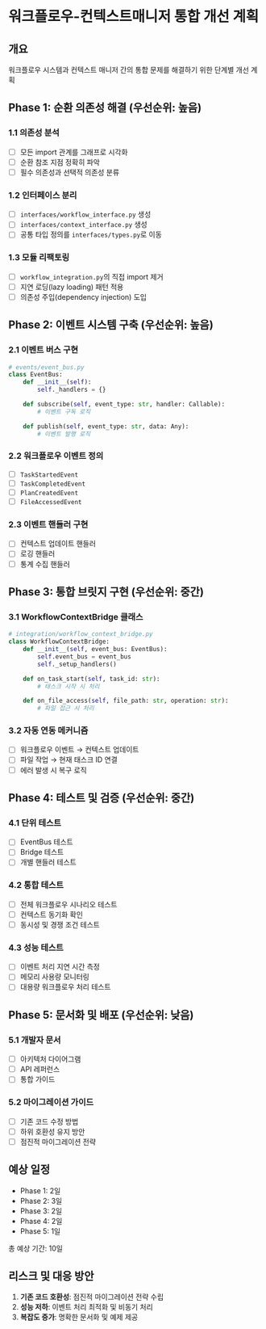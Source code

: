 # 워크플로우-컨텍스트매니저 통합 개선 계획

## 개요
워크플로우 시스템과 컨텍스트 매니저 간의 통합 문제를 해결하기 위한 단계별 개선 계획

## Phase 1: 순환 의존성 해결 (우선순위: 높음)

### 1.1 의존성 분석
- [ ] 모든 import 관계를 그래프로 시각화
- [ ] 순환 참조 지점 정확히 파악
- [ ] 필수 의존성과 선택적 의존성 분류

### 1.2 인터페이스 분리
- [ ] `interfaces/workflow_interface.py` 생성
- [ ] `interfaces/context_interface.py` 생성
- [ ] 공통 타입 정의를 `interfaces/types.py`로 이동

### 1.3 모듈 리팩토링
- [ ] `workflow_integration.py`의 직접 import 제거
- [ ] 지연 로딩(lazy loading) 패턴 적용
- [ ] 의존성 주입(dependency injection) 도입

## Phase 2: 이벤트 시스템 구축 (우선순위: 높음)

### 2.1 이벤트 버스 구현
```python
# events/event_bus.py
class EventBus:
    def __init__(self):
        self._handlers = {}

    def subscribe(self, event_type: str, handler: Callable):
        # 이벤트 구독 로직

    def publish(self, event_type: str, data: Any):
        # 이벤트 발행 로직
```

### 2.2 워크플로우 이벤트 정의
- [ ] `TaskStartedEvent`
- [ ] `TaskCompletedEvent`
- [ ] `PlanCreatedEvent`
- [ ] `FileAccessedEvent`

### 2.3 이벤트 핸들러 구현
- [ ] 컨텍스트 업데이트 핸들러
- [ ] 로깅 핸들러
- [ ] 통계 수집 핸들러

## Phase 3: 통합 브릿지 구현 (우선순위: 중간)

### 3.1 WorkflowContextBridge 클래스
```python
# integration/workflow_context_bridge.py
class WorkflowContextBridge:
    def __init__(self, event_bus: EventBus):
        self.event_bus = event_bus
        self._setup_handlers()

    def on_task_start(self, task_id: str):
        # 태스크 시작 시 처리

    def on_file_access(self, file_path: str, operation: str):
        # 파일 접근 시 처리
```

### 3.2 자동 연동 메커니즘
- [ ] 워크플로우 이벤트 → 컨텍스트 업데이트
- [ ] 파일 작업 → 현재 태스크 ID 연결
- [ ] 에러 발생 시 복구 로직

## Phase 4: 테스트 및 검증 (우선순위: 중간)

### 4.1 단위 테스트
- [ ] EventBus 테스트
- [ ] Bridge 테스트
- [ ] 개별 핸들러 테스트

### 4.2 통합 테스트
- [ ] 전체 워크플로우 시나리오 테스트
- [ ] 컨텍스트 동기화 확인
- [ ] 동시성 및 경쟁 조건 테스트

### 4.3 성능 테스트
- [ ] 이벤트 처리 지연 시간 측정
- [ ] 메모리 사용량 모니터링
- [ ] 대용량 워크플로우 처리 테스트

## Phase 5: 문서화 및 배포 (우선순위: 낮음)

### 5.1 개발자 문서
- [ ] 아키텍처 다이어그램
- [ ] API 레퍼런스
- [ ] 통합 가이드

### 5.2 마이그레이션 가이드
- [ ] 기존 코드 수정 방법
- [ ] 하위 호환성 유지 방안
- [ ] 점진적 마이그레이션 전략

## 예상 일정
- Phase 1: 2일
- Phase 2: 3일
- Phase 3: 2일
- Phase 4: 2일
- Phase 5: 1일

총 예상 기간: 10일

## 리스크 및 대응 방안
1. **기존 코드 호환성**: 점진적 마이그레이션 전략 수립
2. **성능 저하**: 이벤트 처리 최적화 및 비동기 처리
3. **복잡도 증가**: 명확한 문서화 및 예제 제공
